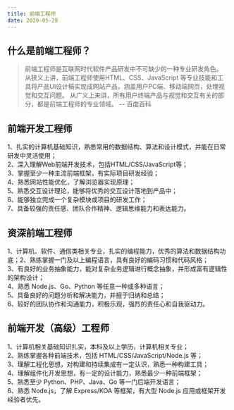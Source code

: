 ```yaml
---
title: 前端工程师
date: 2020-05-28
---
```

<Boxx type='tip' />

## 什么是前端工程师？

> 前端工程师是互联网时代软件产品研发中不可缺少的一种专业研发角色。 从狭义上讲，前端工程师使用HTML、CSS、JavaScript 等专业技能和工具将产品UI设计稿实现成网站产品，涵盖用户PC端、移动端网页，处理视觉和交互问题。 从广义上来讲，所有用户终端产品与视觉和交互有关的部分，都是前端工程师的专业领域。   -- 百度百科




## 前端开发工程师


1、扎实的计算机基础知识，熟悉常用的数据结构、算法和设计模式，并能在日常研发中灵活使用；        
2、深入理解Web前端开发技术，包括HTML/CSS/JavaScript等；           
3、掌握至少一种主流前端框架，有实际项目研发经验；        
4、熟悉网站性能优化，了解浏览器实现原理；             
5、熟悉交互设计理论，能够将优秀的交互设计落地到产品中；             
6、能够独立完成一个复杂模块或项目的研发工作；               
7、具备较强的责任感、团队合作精神、逻辑思维能力和表达能力。         

## 资深前端工程师


1、计算机、软件、通信类相关专业，扎实的编程能力，优秀的算法和数据结构功底；2、熟练掌握一门及以上编程语言，具有良好的编码习惯和代码风格；        
3、有良好的业务抽象能力，能对复杂业务逻辑进行概念抽象，并形成富有逻辑性的架构设计；      
4、熟悉 Node.js、Go、Python 等任意一种或多种语言；           
5、具备良好的问题分析和解决能力，并擅于归纳和总结；           
6、较好的团队协作和沟通能力，积极乐观，强烈的责任心和自我驱动力。       

## 前端开发（高级）工程师

1、计算机相关基础知识扎实，本科及以上学历，计算机相关专业；             
2、熟练掌握各种前端技术，包括 HTML/CSS/JavaScript/Node.js 等；          
3、理解工程化思想，对构建和持续集成有一定认识，熟悉一种构建工具；         
4、理解组件化开发思想，有一定的设计能力，熟悉最少一种前端框架；         
5、熟悉至少 Python、PHP、Java、Go 等一门后端开发语言；               
6、熟悉 Node.js，了解 Express/KOA 等框架，有大型 Node.js 应用或框架开发经验者优先。         


